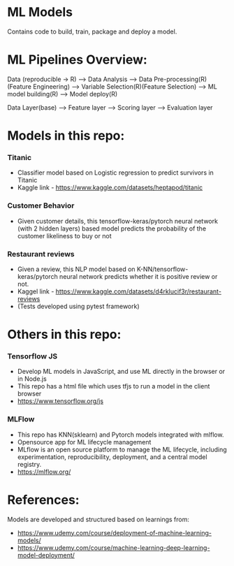 # ML Models
Contains code to build, train, package and deploy a model.


# ML Pipelines Overview:

Data (reproducible -> R) --> Data Analysis --> Data Pre-processing(R) (Feature Engineering) --> Variable Selection(R)(Feature Selection) --> ML model building(R) --> Model deploy(R)

Data Layer(base) --> Feature layer --> Scoring layer --> Evaluation layer 


# Models in this repo:

### Titanic
- Classifier model based on Logistic regression to predict survivors in Titanic
- Kaggle link - https://www.kaggle.com/datasets/heptapod/titanic

### Customer Behavior
- Given customer details, this tensorflow-keras/pytorch neural network (with 2 hidden layers) based model predicts the probability of the customer likeliness to buy or not

### Restaurant reviews
- Given a review, this NLP model based on K-NN/tensorflow-keras/pytorch neural network predicts whether it is positive review or not.
- Kaggel link - https://www.kaggle.com/datasets/d4rklucif3r/restaurant-reviews
- (Tests developed using pytest framework)


# Others in this repo:

### Tensorflow JS
- Develop ML models in JavaScript, and use ML directly in the browser or in Node.js
- This repo has a html file which uses tfjs to run a model in the client browser
- https://www.tensorflow.org/js


### MLFlow
- This repo has KNN(sklearn) and Pytorch models integrated with mlflow.
- Opensource app for ML lifecycle management
- MLflow is an open source platform to manage the ML lifecycle, including experimentation, reproducibility, deployment, and a central model registry. 
- https://mlflow.org/

# References:
Models are developed and structured based on learnings from:
- https://www.udemy.com/course/deployment-of-machine-learning-models/ 
- https://www.udemy.com/course/machine-learning-deep-learning-model-deployment/
